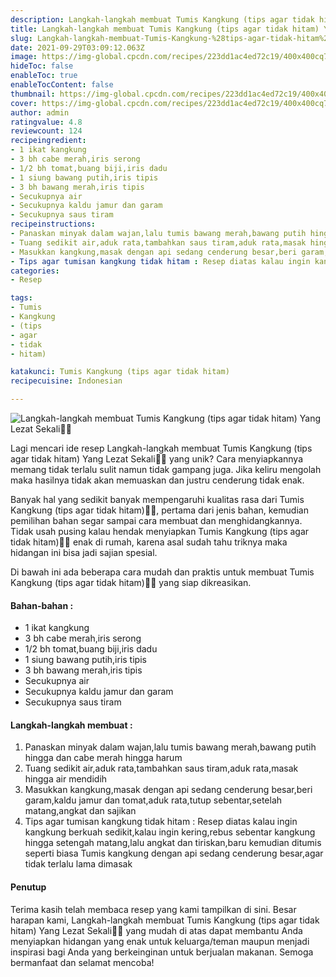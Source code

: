 ```yaml
---
description: Langkah-langkah membuat Tumis Kangkung (tips agar tidak hitam) Yang Lezat Sekali"
title: Langkah-langkah membuat Tumis Kangkung (tips agar tidak hitam) Yang Lezat Sekali
slug: Langkah-langkah-membuat-Tumis-Kangkung-%28tips-agar-tidak-hitam%29-Yang-Lezat-Sekali
date: 2021-09-29T03:09:12.063Z
image: https://img-global.cpcdn.com/recipes/223dd1ac4ed72c19/400x400cq70/photo.jpg
hideToc: false
enableToc: true
enableTocContent: false
thumbnail: https://img-global.cpcdn.com/recipes/223dd1ac4ed72c19/400x400cq70/photo.jpg
cover: https://img-global.cpcdn.com/recipes/223dd1ac4ed72c19/400x400cq70/photo.jpg
author: admin
ratingvalue: 4.8
reviewcount: 124
recipeingredient:
- 1 ikat kangkung
- 3 bh cabe merah,iris serong
- 1/2 bh tomat,buang biji,iris dadu
- 1 siung bawang putih,iris tipis
- 3 bh bawang merah,iris tipis
- Secukupnya air
- Secukupnya kaldu jamur dan garam
- Secukupnya saus tiram
recipeinstructions:
- Panaskan minyak dalam wajan,lalu tumis bawang merah,bawang putih hingga dan cabe merah hingga harum
- Tuang sedikit air,aduk rata,tambahkan saus tiram,aduk rata,masak hingga air mendidih
- Masukkan kangkung,masak dengan api sedang cenderung besar,beri garam,kaldu jamur dan tomat,aduk rata,tutup sebentar,setelah matang,angkat dan sajikan
- Tips agar tumisan kangkung tidak hitam : Resep diatas kalau ingin kangkung berkuah sedikit,kalau ingin kering,rebus sebentar kangkung hingga setengah matang,lalu angkat dan tiriskan,baru kemudian ditumis seperti biasa Tumis kangkung dengan api sedang cenderung besar,agar tidak terlalu lama dimasak
categories:
- Resep

tags:
- Tumis
- Kangkung
- (tips
- agar
- tidak
- hitam)

katakunci: Tumis Kangkung (tips agar tidak hitam)
recipecuisine: Indonesian

---
```


![Langkah-langkah membuat Tumis Kangkung (tips agar tidak hitam) Yang Lezat Sekali👩‍🍳](https://img-global.cpcdn.com/recipes/223dd1ac4ed72c19/400x400cq70/photo.jpg)

Lagi mencari ide resep Langkah-langkah membuat Tumis Kangkung (tips agar tidak hitam) Yang Lezat Sekali👩‍🍳 yang unik? Cara menyiapkannya memang tidak terlalu sulit namun tidak gampang juga. Jika keliru mengolah maka hasilnya tidak akan memuaskan dan justru cenderung tidak enak.

Banyak hal yang sedikit banyak mempengaruhi kualitas rasa dari Tumis Kangkung (tips agar tidak hitam)👩‍🍳, pertama dari jenis bahan, kemudian pemilihan bahan segar sampai cara membuat dan menghidangkannya. Tidak usah pusing kalau hendak menyiapkan Tumis Kangkung (tips agar tidak hitam)👩‍🍳 enak di rumah, karena asal sudah tahu triknya maka hidangan ini bisa jadi sajian spesial.

Di bawah ini ada beberapa cara mudah dan praktis untuk membuat Tumis Kangkung (tips agar tidak hitam)👩‍🍳 yang siap dikreasikan.

<!--inarticleads1-->

#### Bahan-bahan :

- 1 ikat kangkung
- 3 bh cabe merah,iris serong
- 1/2 bh tomat,buang biji,iris dadu
- 1 siung bawang putih,iris tipis
- 3 bh bawang merah,iris tipis
- Secukupnya air
- Secukupnya kaldu jamur dan garam
- Secukupnya saus tiram

<!--inarticleads2-->

#### Langkah-langkah membuat :

1. Panaskan minyak dalam wajan,lalu tumis bawang merah,bawang putih hingga dan cabe merah hingga harum
1. Tuang sedikit air,aduk rata,tambahkan saus tiram,aduk rata,masak hingga air mendidih
1. Masukkan kangkung,masak dengan api sedang cenderung besar,beri garam,kaldu jamur dan tomat,aduk rata,tutup sebentar,setelah matang,angkat dan sajikan
1. Tips agar tumisan kangkung tidak hitam : Resep diatas kalau ingin kangkung berkuah sedikit,kalau ingin kering,rebus sebentar kangkung hingga setengah matang,lalu angkat dan tiriskan,baru kemudian ditumis seperti biasa Tumis kangkung dengan api sedang cenderung besar,agar tidak terlalu lama dimasak

#### Penutup

Terima kasih telah membaca resep yang kami tampilkan di sini. Besar harapan kami, Langkah-langkah membuat Tumis Kangkung (tips agar tidak hitam) Yang Lezat Sekali👩‍🍳 yang mudah di atas dapat membantu Anda menyiapkan hidangan yang enak untuk keluarga/teman maupun menjadi inspirasi bagi Anda yang berkeinginan untuk berjualan makanan. Semoga bermanfaat dan selamat mencoba!